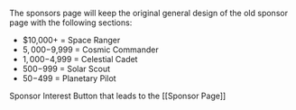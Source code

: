 The sponsors page will keep the original general design of the old sponsor page with the following sections:

* $10,000+ = Space Ranger
* $5,000-$9,999 = Cosmic Commander
* $1,000-$4,999 = Celestial Cadet
* $500-$999 = Solar Scout
* $50-$499 = Planetary Pilot

Sponsor Interest Button that leads to the [[Sponsor Page]]